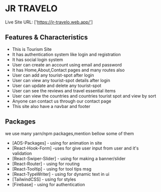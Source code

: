 # JR TRAVELO

Live Site URL: ['https://jr-travelo.web.app/']

## Features & Characteristics

- This is Tourism Site
- It has authentication system like login and registration
- It has social login system
- User can create an account using email and password
- It has Home,About,Contact pages and many routes also
- User can add any tourist-spot after login
- User can view any tourist-spot details after login
- User can update and delete any tourist-spot
- User can see the reviews and travel essential items
- User can view the countries and countries tourist spot and view by sort
- Anyone can contact us through our contact page
- This site also have a navbar and footer

## Packages

we use many yarn/npm packages,mention bellow some of them

- [AOS-Packages] - using for animation in site
- [React-Hook-Form] -uses for give user input from user and it's validation
- [React-Swiper-Slider] - using for making a banner/slider
- [React-Router] - using for routing
- [React-Tooltip] - using for tool tips msg
- [React-TypeWriter] - using for dynamic text in ui
- [TailwindCSS] - using for styles
- [Firebase] - using for authentication
